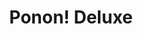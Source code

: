 ---
title: Ponon! Deluxe
developer: Mybo
image: Ponon.jpg
link: http://mybogame.com/m/
ios: http://itunes.apple.com/us/app/ponon-deluxe/id402642577
android: https://play.google.com/store/apps/details?id=com.mybogame.ponon
---